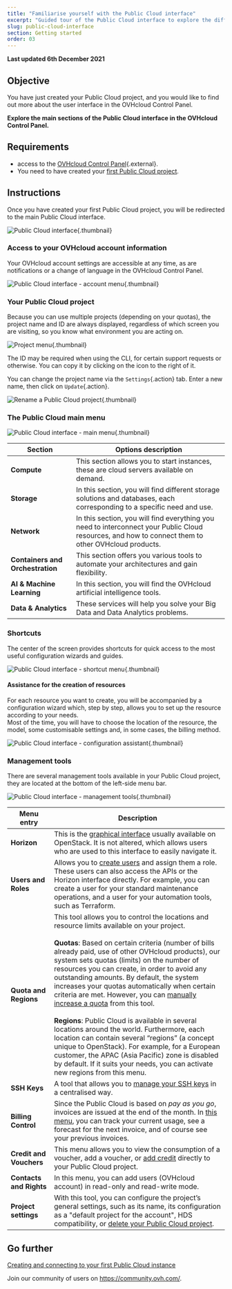 ```yaml
---
title: "Familiarise yourself with the Public Cloud interface"
excerpt: "Guided tour of the Public Cloud interface to explore the different sections"
slug: public-cloud-interface
section: Getting started
order: 03
---
```


**Last updated 6th December 2021**

## Objective

You have just created your Public Cloud project, and you would like to find out more about the user interface in the OVHcloud Control Panel.

**Explore the main sections of the Public Cloud interface in the OVHcloud Control Panel.**

## Requirements

- access to the [OVHcloud Control Panel](https://ca.ovh.com/auth/?action=gotomanager&from=https://www.ovh.com/sg/&ovhSubsidiary=sg){.external}.
- You need to have created your [first Public Cloud project](https://docs.ovh.com/sg/en/public-cloud/create_a_public_cloud_project/).

## Instructions

Once you have created your first Public Cloud project, you will be redirected to the main Public Cloud interface.

![Public Cloud interface](images/main-interface.png){.thumbnail}

### Access to your OVHcloud account information

Your OVHcloud account settings are accessible at any time, as are notifications or a change of language in the OVHcloud Control Panel.

![Public Cloud interface - account menu](images/account.png){.thumbnail}

### Your Public Cloud project

Because you can use multiple projects (depending on your quotas), the project name and ID are always displayed, regardless of which screen you are visiting, so you know what environment you are acting on.

![Project menu](images/project-menu.png){.thumbnail}

The ID may be required when using the CLI, for certain support requests or otherwise. You can copy it by clicking on the icon to the right of it.

You can change the project name via the `Settings`{.action} tab. Enter a new name, then click on `Update`{.action}.

![Rename a Public Cloud project](images/rename-project.png){.thumbnail}

### The Public Cloud main menu

![Public Cloud interface - main menu](images/main-menu.png){.thumbnail}

|Section|Options description|
|---|---|
|**Compute**|This section allows you to start instances, these are cloud servers available on demand.|
|**Storage**|In this section, you will find different storage solutions and databases, each corresponding to a specific need and use.|
|**Network**|In this section, you will find everything you need to interconnect your Public Cloud resources, and how to connect them to other OVHcloud products.|
|**Containers and Orchestration**|This section offers you various tools to automate your architectures and gain flexibility.|
|**AI & Machine Learning**|In this section, you will find the OVHcloud artificial intelligence tools.|
|**Data & Analytics**|These services will help you solve your Big Data and Data Analytics problems.|

### Shortcuts

The center of the screen provides shortcuts for quick access to the most useful configuration wizards and guides.

![Public Cloud interface - shortcut menu](images/shortcuts.png){.thumbnail}

#### Assistance for the creation of resources

For each resource you want to create, you will be accompanied by a configuration wizard which, step by step, allows you to set up the resource according to your needs. 
<br>Most of the time, you will have to choose the location of the resource, the model, some customisable settings and, in some cases, the billing method.

![Public Cloud interface - configuration assistant](images/wizard.png){.thumbnail}

### Management tools

There are several management tools available in your Public Cloud project, they are located at the bottom of the left-side menu bar.

![Public Cloud interface - management tools](images/management-tools.png){.thumbnail}

|Menu entry|Description|
|---|---|
|**Horizon**|This is the [graphical interface](https://docs.ovh.com/sg/en/public-cloud/horizon/) usually available on OpenStack. It is not altered, which allows users who are used to this interface to easily navigate it.|
|**Users and Roles**|Allows you to [create users](https://docs.ovh.com/sg/en/public-cloud/creation-and-deletion-of-openstack-user/) and assign them a role. These users can also access the APIs or the Horizon interface directly. For example, you can create a user for your standard maintenance operations, and a user for your automation tools, such as Terraform.|
|**Quota and Regions**|This tool allows you to control the locations and resource limits available on your project.<br><br>**Quotas**: Based on certain criteria (number of bills already paid, use of other OVHcloud products), our system sets quotas (limits) on the number of resources you can create, in order to avoid any outstanding amounts. By default, the system increases your quotas automatically when certain criteria are met. However, you can [manually increase a quota](https://docs.ovh.com/sg/en/public-cloud/increase-public-cloud-quota/#increasing-your-resources-quota-manually) from this tool.<br><br>**Regions**: Public Cloud is available in several locations around the world. Furthermore, each location can contain several “regions” (a concept unique to OpenStack). For example, for a European customer, the APAC (Asia Pacific) zone is disabled by default. If it suits your needs, you can activate new regions from this menu.|
|**SSH Keys**|A tool that allows you to [manage your SSH keys](https://docs.ovh.com/sg/en/public-cloud/public-cloud-first-steps/#step-1-creating-ssh-keys) in a centralised way.|
|**Billing Control**|Since the Public Cloud is based on *pay as you go*, invoices are issued at the end of the month. In [this menu](https://docs.ovh.com/sg/en/public-cloud/information-on-cloud-billing-options/), you can track your current usage, see a forecast for the next invoice, and of course see your previous invoices.|
|**Credit and Vouchers**|This menu allows you to view the consumption of a voucher, add a voucher, or [add credit](https://docs.ovh.com/sg/en/public-cloud/add-cloud-credit/) directly to your Public Cloud project.|
|**Contacts and Rights**|In this menu, you can add users (OVHcloud account) in read-only and read-write mode.|
|**Project settings**|With this tool, you can configure the project’s general settings, such as its name, its configuration as a "default project for the account", HDS compatibility, or [delete your Public Cloud project](https://docs.ovh.com/sg/en/public-cloud/delete_a_project/).|

## Go further

[Creating and connecting to your first Public Cloud instance](https://docs.ovh.com/gb/en/public-cloud/public-cloud-first-steps/)

Join our community of users on <https://community.ovh.com/>.
